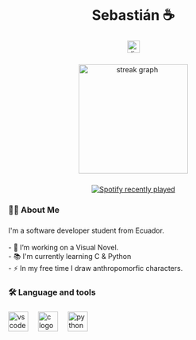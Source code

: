 <h1 align="center">Sebastián ☕</h1>

###

<div align="center">
  <img src="https://img.shields.io/static/v1?message=Discord&logo=discord&label=&color=7289DA&logoColor=white&labelColor=&style=for-the-badge" height="25" alt="discord logo"  />
</div>

###

<div align="center">
  <img src="https://streak-stats.demolab.com?user=SebastianR18&locale=en&mode=daily&theme=dark&hide_border=false&border_radius=5&order=3" height="220" alt="streak graph"  />
</div>

###

<div align="center">
  <a href="https://open.spotify.com/user/kuqyk2zwn0sfklc20ekhaf55d">
    <img src="https://spotify-recently-played-readme.vercel.app/api?user=kuqyk2zwn0sfklc20ekhaf55d&count=1&unique=true" alt="Spotify recently played"  />
  </a>
</div>

###

<h3 align="left">👩‍💻  About Me</h3>

###

<p align="left">I'm a software developer student from Ecuador.<br><br>- 🔭 I’m working on a Visual Novel.<br>- 📚 I'm currently learning C & Python<br>- ⚡ In my free time I draw anthropomorfic characters.</p>

###

<h3 align="left">🛠 Language and tools</h3>

###

<div align="left">
  <img src="https://cdn.jsdelivr.net/gh/devicons/devicon/icons/vscode/vscode-original.svg" height="40" alt="vscode logo"  />
  <img width="12" />
  <img src="https://cdn.jsdelivr.net/gh/devicons/devicon/icons/c/c-original.svg" height="40" alt="c logo"  />
  <img width="12" />
  <img src="https://cdn.jsdelivr.net/gh/devicons/devicon/icons/python/python-original.svg" height="40" alt="python logo"  />
</div>

###
